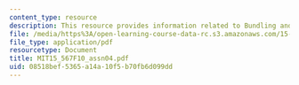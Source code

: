 ```yaml
---
content_type: resource
description: This resource provides information related to Bundling and aggregation.
file: /media/https%3A/open-learning-course-data-rc.s3.amazonaws.com/15-567-the-economics-of-information-strategy-structure-and-pricing-fall-2010/08518bef5365a14a10f5b70fb6d099dd_MIT15_567F10_assn04.pdf
file_type: application/pdf
resourcetype: Document
title: MIT15_567F10_assn04.pdf
uid: 08518bef-5365-a14a-10f5-b70fb6d099dd
---
```

